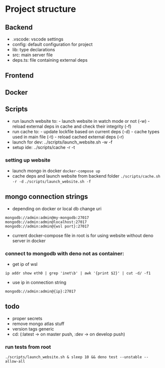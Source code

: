 # Project structure
## Backend
- .vscode: vscode settings
- config: default configuration for project
- lib: type declarations
- src: main server file
- deps.ts: file containing external deps
## Frontend
## Docker
## Scripts
- run launch website to: - launch website in watch mode or not (-w)
                         - reload external deps in cache and check their integrity (-f)
- run cache to: - update lockfile based on current deps (-d)
                - cache types used in main file (-t)
                - reload cached external deps (-r)
- launch for dev: ../scripts/launch_website.sh -w -f
- setup ide: ../scripts/cache -r -t

### setting up website
- launch mongo in docker
```docker-compose up```
- cache deps and launch website from backend folder
```./scripts/cache.sh -r -d```
```./scripts/launch_website.sh -f```

## mongo connection strings
- depending on docker or local db change uri
```
mongodb://admin:admin@my-mongodb:27017
mongodb://admin:admin@localhost:27017
mongodb://admin:admin@{wsl port}:27017
```
- current docker-compose file in root is for using website without deno server in docker
### connect to mongodb with deno not as container:
- get ip of wsl
```
ip addr show eth0 | grep 'inet\b' | awk '{print $2}' | cut -d/ -f1
```
- use ip in connection string
```
mongodb://admin:admin@{ip}:27017
```

## todo
- proper secrets
- remove mongo atlas stuff
- version tags generic
- cd: (:latest -> on master push, :dev -> on develop push)

### run tests from root
```./scripts/launch_website.sh & sleep 10 && deno test --unstable --allow-all```